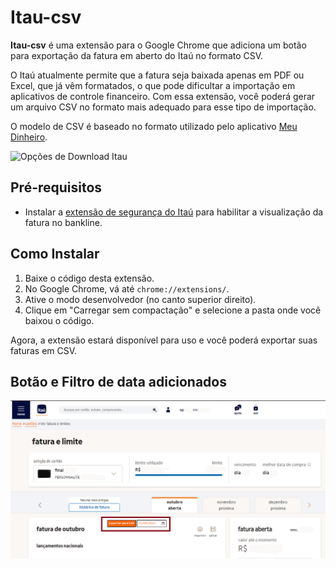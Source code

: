 # Itau-csv

**Itau-csv** é uma extensão para o Google Chrome que adiciona um botão para exportação da fatura em aberto do Itaú no formato CSV.

O Itaú atualmente permite que a fatura seja baixada apenas em PDF ou Excel, que já vêm formatados, o que pode dificultar a importação em aplicativos de controle financeiro. Com essa extensão, você poderá gerar um arquivo CSV no formato mais adequado para esse tipo de importação.

O modelo de CSV é baseado no formato utilizado pelo aplicativo [Meu Dinheiro](http://www.meudinheiroweb.com.br).

![Opções de Download Itau](print_itau_opcoes)

## Pré-requisitos

- Instalar a [extensão de segurança do Itaú](https://www.itau.com.br) para habilitar a visualização da fatura no bankline.

## Como Instalar

1. Baixe o código desta extensão.
2. No Google Chrome, vá até `chrome://extensions/`.
3. Ative o modo desenvolvedor (no canto superior direito).
4. Clique em "Carregar sem compactação" e selecione a pasta onde você baixou o código.

Agora, a extensão estará disponível para uso e você poderá exportar suas faturas em CSV.


## Botão e Filtro de data adicionados
![Logo do projeto](print_itau.png)